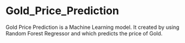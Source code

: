 # Gold_Price_Prediction
 Gold Price Prediction is a Machine Learning model. It created by using Random Forest Regressor and which predicts the price of Gold.
